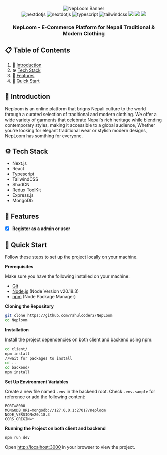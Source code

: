 <!--  -->
<div align="center">
    <br/>
    <img src="https://github.com/user-attachments/assets/be7bbd2f-e037-45f3-a9f7-8d138032894c" alt="NepLoom Banner" />
    
 <br/>
    <div>
    <img src="https://img.shields.io/badge/-Next_JS-black?style=for-the-badge&logoColor=white&logo=nextdotjs&color=000000" alt="nextdotjs" />
    <img src="https://img.shields.io/badge/-React-black?style=for-the-badge&logoColor=white&logo=React&color=000000" alt="nextdotjs" />
    <img src="https://img.shields.io/badge/-TypeScript-black?style=for-the-badge&logoColor=white&logo=typescript&color=3178C6" alt="typescript" />
    <img src="https://img.shields.io/badge/-Tailwind_CSS-black?style=for-the-badge&logoColor=white&logo=tailwindcss&color=06B6D4" alt="tailwindcss" />
    <img src="https://img.shields.io/badge/Node.js-339933?style=for-the-badge&logo=nodedotjs&logoColor=white" />
    <img src="https://img.shields.io/badge/Express.js-000000?style=for-the-badge&logo=express&logoColor=white" />
    <img src="https://img.shields.io/badge/MongoDB-4EA94B?style=for-the-badge&logo=mongodb&logoColor=white" />
  </div>
<h3 align="center">
NepLoom - E-Commerce Platform for  Nepali Traditional & Modern Clothing
</h3>
</div>

<!-- TABLE OF CONTENTS  -->

## 📋 <a name="table">Table of Contents</a>

1. 🤖 [Introduction](#introduction)
2. ⚙️ [Tech Stack](#tech-stack)
3. 🔋 [Features](#features)
4. 🤸 [Quick Start](#quick-start)

## <a name="introduction">🤖 Introduction</a>

Neploom is an online platform that brigns Nepali culture to the world through a curated selection of traditional and modern clothing. We offer a wide variety of garments that celebrate Nepal's rich heritage while blending contemporary styles, making it accessible to a global audience, Whether you're looking for elegant traditional wear or stylish modern designs, NepLoom has somthing for everyone.

## <a name="tech-stack">⚙️ Tech Stack</a>

- Next.js
- React
- Typescript
- TailwindCSS
- ShadCN
- Redux ToolKit
- Express.js
- MongoDb

## <a name="features">🔋 Features</a>

- [x] **Register as a admin or user**

## <a name="quick-start">🤸 Quick Start</a>

Follow these steps to set up the project locally on your machine.

**Prerequisites**

Make sure you have the following installed on your machine:

- [Git](https://git-scm.com/)
- [Node.js](https://nodejs.org/en) (Node Version v20.18.3)
- [npm](https://www.npmjs.com/) (Node Package Manager)

**Cloning the Repository**

```sh
git clone https://github.com/rahulcoder2/NepLoom
cd Neploom
```

**Installation**

Install the project dependencies on both client and backend using npm:

```sh
cd client/
npm install
//wait for packages to install
cd ..
cd backend/
npm install
```

**Set Up Environment Variables**

Create a new file named `.env` in the backend root. Check `.env.sample` for reference or add the following content:

```env
PORT=8000
MONGODB_URI=mongodb://127.0.0.1:27017/neploom
NODE_VERSION=20.18.3
CORS_ORIGIN=*
```

**Running the Project on both client and backend**

```bash
npm run dev
```

Open [http://localhost:3000](http://localhost:3000) in your browser to view the project.
